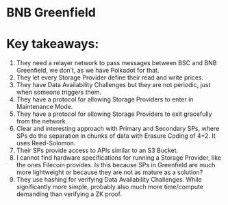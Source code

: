 # BNB Greenfield

# Key takeaways:

1. They need a relayer network to pass messages between BSC and BNB Greenfield, we don’t, as we have Polkadot for that.
2. They let every Storage Provider define their read and write prices.
3. They have Data Availability Challenges but they are not periodic, just when someone triggers them.
4. They have a protocol for allowing Storage Providers to enter in Maintenance Mode.
5. They have a protocol for allowing Storage Providers to exit gracefully from the network.
6. Clear and interesting approach with Primary and Secondary SPs, where SPs do the separation in chunks of data with Erasure Coding of 4+2. It uses Reed-Solomon.
7. Their SPs provide access to APIs similar to an S3 Bucket.
8. I cannot find hardware specifications for running a Storage Provider, like the ones Filecoin provides. Is this because SPs in Greenfield are much more lightweight or because they are not as mature as a solution?
9. They use hashing for verifying Data Availability Challenges. While significantly more simple, probably also much more time/compute demanding than verifying a ZK proof.